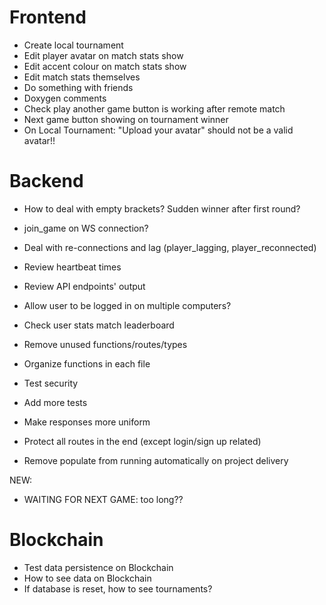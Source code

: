 # Frontend
- Create local tournament
- Edit player avatar on match stats show
- Edit accent colour on match stats show
- Edit match stats themselves
- Do something with friends
- Doxygen comments
- Check play another game button is working after remote match
- Next game button showing on tournament winner
- On Local Tournament: "Upload your avatar" should not be a valid avatar!!

# Backend
- How to deal with empty brackets? Sudden winner after first round?

- join_game on WS connection?
- Deal with re-connections and lag (player_lagging, player_reconnected)
- Review heartbeat times

- Review API endpoints' output
- Allow user to be logged in on multiple computers? 
- Check user stats match leaderboard
- Remove unused functions/routes/types
- Organize functions in each file
- Test security
- Add more tests
- Make responses more uniform
- Protect all routes in the end (except login/sign up related)
- Remove populate from running automatically on project delivery

NEW:
- WAITING FOR NEXT GAME: too long?? 

# Blockchain
- Test data persistence on Blockchain
- How to see data on Blockchain
- If database is reset, how to see tournaments?
